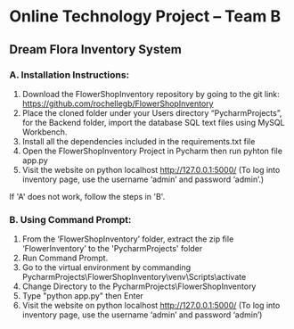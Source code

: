 #   Online Technology Project – Team B
##  Dream Flora Inventory System
### A. Installation Instructions:
1.	Download the FlowerShopInventory repository by going to the git link: 
https://github.com/rochellegb/FlowerShopInventory
2.	Place the cloned folder under your Users directory “PycharmProjects”, for the Backend folder, import the database SQL text files using MySQL Workbench.
3.  Install all the dependencies included in the requirements.txt file
4.	Open the FlowerShopInventory Project in Pycharm then run pyhton file app.py 
5.  Visit the website on python localhost http://127.0.0.1:5000/
(To log into inventory page, use the username ‘admin’ and password ‘admin’.)

If 'A' does not work, follow the steps in 'B'.

### B. Using Command Prompt:
1.	From the ‘FlowerShopInventory’ folder, extract the zip file ‘FlowerInventory’ to the 'PycharmProjects' folder
2.	Run Command Prompt.
3.	Go to the virtual environment by commanding PycharmProjects\FlowerShopInventory\venv\Scripts\activate
4.	Change Directory to the PycharmProjects\FlowerShopInventory
5.	Type "python app.py" then Enter
6.	Visit the website on python localhost http://127.0.0.1:5000/
(To log into inventory page, use the username ‘admin’ and password ‘admin’)
